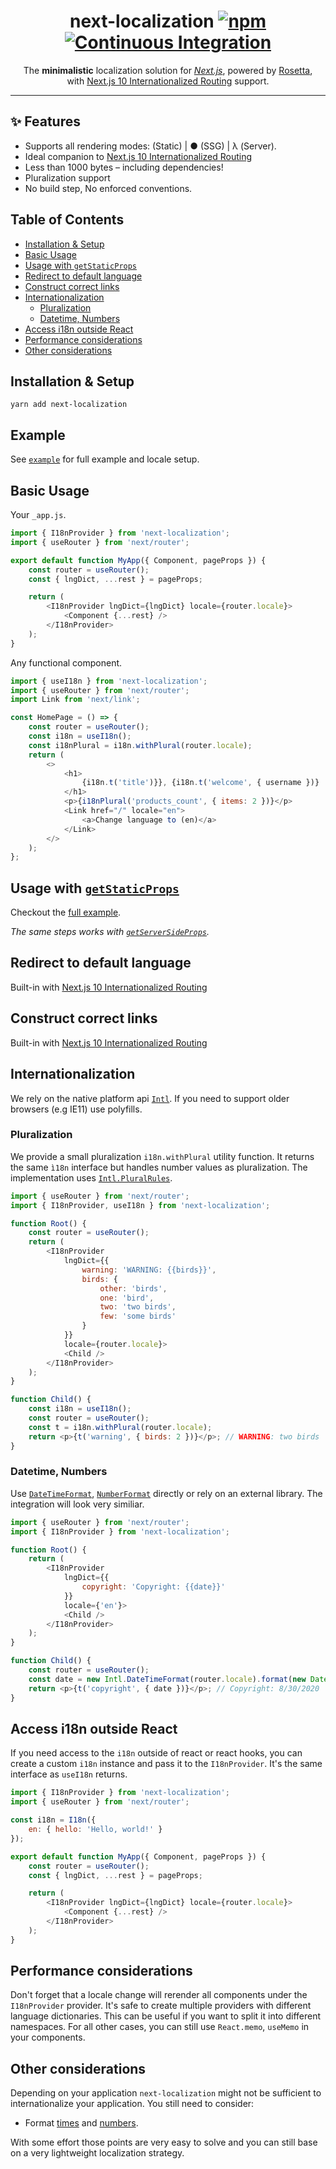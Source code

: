 <h1 align="center">
	next-localization
	<a href="https://www.npmjs.org/package/next-localization"><img src="https://img.shields.io/npm/v/next-localization.svg?style=flat" alt="npm"></a>
    <a target="_blank" rel="noopener noreferrer" href="https://github.com/StarpTech/next-localization/workflows/Continuous%20Integration/badge.svg"><img src="https://github.com/StarpTech/next-localization/workflows/Continuous%20Integration/badge.svg" alt="Continuous Integration" style="max-width:100%;"></a>
</h1>
<p align="center">The <strong>minimalistic</strong> localization solution for <em><a href="https://github.com/vercel/next.js">Next.js</a></em>, powered by <a href="https://github.com/lukeed/rosetta">Rosetta</a></em>, </br>with <a href="https://nextjs.org/blog/next-10#internationalized-routing">Next.js 10 Internationalized Routing</a> support.</p>

---

## ✨ Features

-   Supports all rendering modes: (Static) | ● (SSG) | λ (Server).
-   Ideal companion to [Next.js 10 Internationalized Routing](https://nextjs.org/blog/next-10#internationalized-routing)
-   Less than 1000 bytes – including dependencies!
-   Pluralization support
-   No build step, No enforced conventions.

## Table of Contents

-   [Installation & Setup](#installation--setup)
-   [Basic Usage](#basic-usage)
-   [Usage with `getStaticProps`](#usage-with-getstaticprops)
-   [Redirect to default language](#redirect-to-default-language)
-   [Construct correct links](#construct-correct-links)
-   [Internationalization](#internationalization)
    -   [Pluralization](#pluralization)
    -   [Datetime, Numbers](#datetime-numbers)
-   [Access i18n outside React](#access-i18n-outside-react)
-   [Performance considerations](#performance-considerations)
-   [Other considerations](#other-considerations)

## Installation & Setup

```
yarn add next-localization
```

## Example

See [`example`](./example) for full example and locale setup.

## Basic Usage

Your `_app.js`.

```js
import { I18nProvider } from 'next-localization';
import { useRouter } from 'next/router';

export default function MyApp({ Component, pageProps }) {
    const router = useRouter();
    const { lngDict, ...rest } = pageProps;

    return (
        <I18nProvider lngDict={lngDict} locale={router.locale}>
            <Component {...rest} />
        </I18nProvider>
    );
}
```

Any functional component.

```js
import { useI18n } from 'next-localization';
import { useRouter } from 'next/router';
import Link from 'next/link';

const HomePage = () => {
    const router = useRouter();
    const i18n = useI18n();
    const i18nPlural = i18n.withPlural(router.locale);
    return (
        <>
            <h1>
                {i18n.t('title')}}, {i18n.t('welcome', { username })}
            </h1>
            <p>{i18nPlural('products_count', { items: 2 })}</p>
            <Link href="/" locale="en">
                <a>Change language to (en)</a>
            </Link>
        </>
    );
};
```

## Usage with [`getStaticProps`](https://nextjs.org/docs/basic-features/data-fetching#getstaticprops-static-generation)

Checkout the [full example](example).

_The same steps works with [`getServerSideProps`](https://nextjs.org/docs/basic-features/data-fetching#getserversideprops-server-side-rendering)._

## Redirect to default language

Built-in with [Next.js 10 Internationalized Routing](https://nextjs.org/docs/advanced-features/i18n-routing#automatic-locale-detection)

## Construct correct links

Built-in with [Next.js 10 Internationalized Routing](https://nextjs.org/docs/advanced-features/i18n-routing#transition-between-locales)

## Internationalization

We rely on the native platform api [`Intl`](https://developer.mozilla.org/de/docs/Web/JavaScript/Reference/Global_Objects/Intl#Locale_negotiation). If you need to support older browsers (e.g IE11) use polyfills.

### Pluralization

We provide a small pluralization `i18n.withPlural` utility function. It returns the same `ì18n` interface but handles number values as pluralization. The implementation uses [`Intl.PluralRules`](https://developer.mozilla.org/de/docs/Web/JavaScript/Reference/Global_Objects/Intl/PluralRules).

```js
import { useRouter } from 'next/router';
import { I18nProvider, useI18n } from 'next-localization';

function Root() {
    const router = useRouter();
    return (
        <I18nProvider
            lngDict={{
                warning: 'WARNING: {{birds}}',
                birds: {
                    other: 'birds',
                    one: 'bird',
                    two: 'two birds',
                    few: 'some birds'
                }
            }}
            locale={router.locale}>
            <Child />
        </I18nProvider>
    );
}

function Child() {
    const i18n = useI18n();
    const router = useRouter();
    const t = i18n.withPlural(router.locale);
    return <p>{t('warning', { birds: 2 })}</p>; // WARNING: two birds
}
```

### Datetime, Numbers

Use [`DateTimeFormat`](https://developer.mozilla.org/en-US/docs/Web/JavaScript/Reference/Global_Objects/Intl/DateTimeFormat/DateTimeFormat), [`NumberFormat`](https://developer.mozilla.org/en-US/docs/Web/JavaScript/Reference/Global_Objects/Intl/NumberFormat/NumberFormat) directly or rely on an external library. The integration will look very similiar.

```js
import { useRouter } from 'next/router';
import { I18nProvider } from 'next-localization';

function Root() {
    return (
        <I18nProvider
            lngDict={{
                copyright: 'Copyright: {{date}}'
            }}
            locale={'en'}>
            <Child />
        </I18nProvider>
    );
}

function Child() {
    const router = useRouter();
    const date = new Intl.DateTimeFormat(router.locale).format(new Date());
    return <p>{t('copyright', { date })}</p>; // Copyright: 8/30/2020
}
```

## Access i18n outside React

If you need access to the `i18n` outside of react or react hooks, you can create a custom `i18n` instance and pass it to the `I18nProvider`.
It's the same interface as `useI18n` returns.

```js
import { I18nProvider } from 'next-localization';
import { useRouter } from 'next/router';

const i18n = I18n({
    en: { hello: 'Hello, world!' }
});

export default function MyApp({ Component, pageProps }) {
    const router = useRouter();
    const { lngDict, ...rest } = pageProps;

    return (
        <I18nProvider lngDict={lngDict} locale={router.locale}>
            <Component {...rest} />
        </I18nProvider>
    );
}
```

## Performance considerations

Don't forget that a locale change will rerender all components under the `I18nProvider` provider.
It's safe to create multiple providers with different language dictionaries. This can be useful if you want to split it into different namespaces. For all other cases, you can still use `React.memo`, `useMemo` in your components.

## Other considerations

Depending on your application `next-localization` might not be sufficient to internationalize your application. You still need to consider:

-   Format [times](https://developer.mozilla.org/en-US/docs/Web/JavaScript/Reference/Global_Objects/Intl/DateTimeFormat/DateTimeFormat) and [numbers](https://developer.mozilla.org/en-US/docs/Web/JavaScript/Reference/Global_Objects/Intl/NumberFormat/NumberFormat).

With some effort those points are very easy to solve and you can still base on a very lightweight localization strategy.
